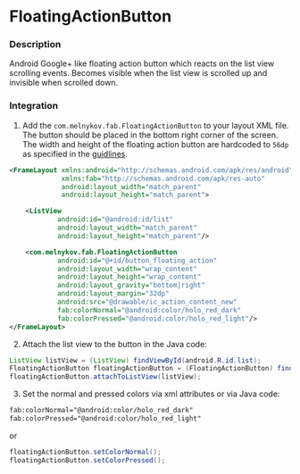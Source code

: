 FloatingActionButton
====================

### Description

Android Google+ like floating action button which reacts on the list view scrolling events. Becomes visible when the list view is scrolled up and invisible when scrolled down.


### Integration

1) Add the ``com.melnykov.fab.FloatingActionButton`` to your layout XML file. The button should be placed in the bottom right corner of the screen. The width and height of the floating action button are hardcoded to ``56dp`` as specified in the [guidlines].

```xml
<FrameLayout xmlns:android="http://schemas.android.com/apk/res/android"
             xmlns:fab="http://schemas.android.com/apk/res-auto"
             android:layout_width="match_parent"
             android:layout_height="match_parent">

    <ListView
            android:id="@android:id/list"
            android:layout_width="match_parent"
            android:layout_height="match_parent"/>

    <com.melnykov.fab.FloatingActionButton
            android:id="@+id/button_floating_action"
            android:layout_width="wrap_content"
            android:layout_height="wrap_content"
            android:layout_gravity="bottom|right"
            android:layout_margin="32dp"
            android:src="@drawable/ic_action_content_new"
            fab:colorNormal="@android:color/holo_red_dark"
            fab:colorPressed="@android:color/holo_red_light"/>
</FrameLayout>
```


2) Attach the list view to the button in the Java code:

```java
ListView listView = (ListView) findViewById(android.R.id.list);
FloatingActionButton floatingActionButton = (FloatingActionButton) findViewById(R.id.button_floating_action);
floatingActionButton.attachToListView(listView);
```

3) Set the normal and pressed colors via xml attributes or via Java code:

```xml
fab:colorNormal="@android:color/holo_red_dark"
fab:colorPressed="@android:color/holo_red_light"
```

or

```java
floatingActionButton.setColorNormal();
floatingActionButton.setColorPressed();
```




[guidlines]:http://www.google.com/design/spec/patterns/promoted-actions.html#promoted-actions-floating-action-button
